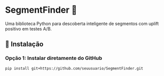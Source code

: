 # SegmentFinder 🎯

Uma biblioteca Python para descoberta inteligente de segmentos com uplift positivo em testes A/B.

## 🚀 Instalação

### Opção 1: Instalar diretamente do GitHub
```bash
pip install git+https://github.com/seuusuario/SegmentFinder.git